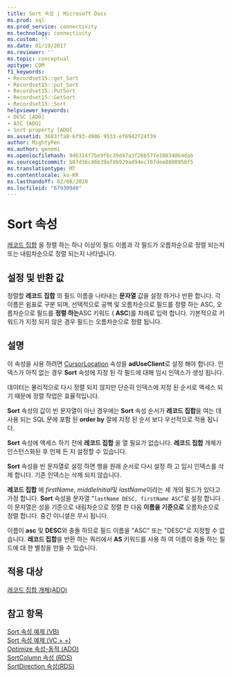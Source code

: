 ```yaml
---
title: Sort 속성 | Microsoft Docs
ms.prod: sql
ms.prod_service: connectivity
ms.technology: connectivity
ms.custom: ''
ms.date: 01/19/2017
ms.reviewer: ''
ms.topic: conceptual
apitype: COM
f1_keywords:
- Recordset15::get_Sort
- Recordset15::put_Sort
- Recordset15::PutSort
- Recordset15::GetSort
- Recordset15::Sort
helpviewer_keywords:
- DESC [ADO]
- ASC [ADO]
- Sort property [ADO]
ms.assetid: 3683ffa0-6f93-4906-9533-ef6942f24f39
author: MightyPen
ms.author: genemi
ms.openlocfilehash: 946314f7be9f6c39d47a3f26b577e10834064dab
ms.sourcegitcommit: b87d36c46b39af8b929ad94ec707dee8800950f5
ms.translationtype: MT
ms.contentlocale: ko-KR
ms.lasthandoff: 02/08/2020
ms.locfileid: "67930940"
---
```

# <a name="sort-property"></a>Sort 속성
[레코드 집합](../../../ado/reference/ado-api/recordset-object-ado.md) 을 정렬 하는 하나 이상의 필드 이름과 각 필드가 오름차순으로 정렬 되는지 또는 내림차순으로 정렬 되는지 나타냅니다.  
  
## <a name="settings-and-return-values"></a>설정 및 반환 값  
 정렬할 **레코드 집합** 의 필드 이름을 나타내는 **문자열** 값을 설정 하거나 반환 합니다. 각 이름은 쉼표로 구분 되며, 선택적으로 공백 및 오름차순으로 필드를 정렬 하는 ASC, 오름차순으로 필드를 **정렬 하는**ASC 키워드 ( **ASC**)를 차례로 입력 합니다. 기본적으로 키워드가 지정 되지 않은 경우 필드는 오름차순으로 정렬 됩니다.  
  
## <a name="remarks"></a>설명  
 이 속성을 사용 하려면 [CursorLocation](../../../ado/reference/ado-api/cursorlocation-property-ado.md) 속성을 **adUseClient**로 설정 해야 합니다. 인덱스가 아직 없는 경우 **Sort** 속성에 지정 된 각 필드에 대해 임시 인덱스가 생성 됩니다.  
  
 데이터는 물리적으로 다시 정렬 되지 않지만 단순히 인덱스에 지정 된 순서로 액세스 되기 때문에 정렬 작업은 효율적입니다.  
  
 **Sort** 속성의 값이 빈 문자열이 아닌 경우에는 **Sort** 속성 순서가 **레코드 집합**을 여는 데 사용 되는 SQL 문에 포함 된 **order by** 절에 지정 된 순서 보다 우선적으로 적용 됩니다.  
  
 **Sort** 속성에 액세스 하기 전에 **레코드 집합** 을 열 필요가 없습니다. **레코드 집합** 개체가 인스턴스화된 후 언제 든 지 설정할 수 있습니다.  
  
 **Sort** 속성을 빈 문자열로 설정 하면 행을 원래 순서로 다시 설정 하 고 임시 인덱스를 삭제 합니다. 기존 인덱스는 삭제 되지 않습니다.  
  
 **레코드 집합** 에 *firstName*, *middleInitial*및 *lastName*이라는 세 개의 필드가 있다고 가정 합니다. **Sort** 속성을 문자열 "`lastName DESC, firstName ASC`"로 설정 합니다 .이 문자열은 성을 기준으로 내림차순으로 정렬 한 다음 **이름을 기준으로** 오름차순으로 정렬 합니다. 중간 이니셜은 무시 됩니다.  
  
 이름이 **asc** 및 **DESC**와 충돌 하므로 필드 이름을 "ASC" 또는 "DESC"로 지정할 수 없습니다. **레코드 집합**을 반환 하는 쿼리에서 **AS** 키워드를 사용 하 여 이름이 충돌 하는 필드에 대 한 별칭을 만들 수 있습니다.  
  
## <a name="applies-to"></a>적용 대상  
 [레코드 집합 개체(ADO)](../../../ado/reference/ado-api/recordset-object-ado.md)  
  
## <a name="see-also"></a>참고 항목  
 [Sort 속성 예제 (VB)](../../../ado/reference/ado-api/sort-property-example-vb.md)   
 [Sort 속성 예제 (VC + +)](../../../ado/reference/ado-api/sort-property-example-vc.md)   
 [Optimize 속성-동적 (ADO)](../../../ado/reference/ado-api/optimize-property-dynamic-ado.md)   
 [SortColumn 속성 (RDS)](../../../ado/reference/rds-api/sortcolumn-property-rds.md)   
 [SortDirection 속성(RDS)](../../../ado/reference/rds-api/sortdirection-property-rds.md)
